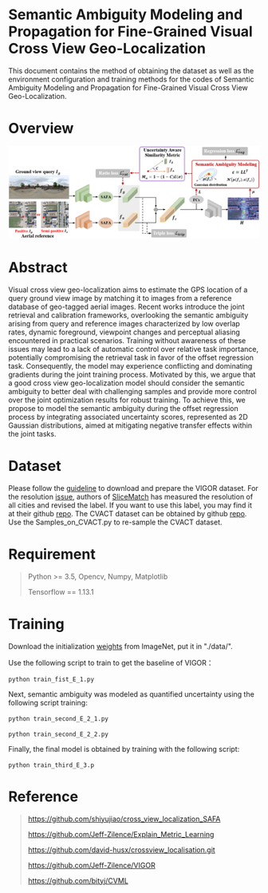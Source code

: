 # Semantic Ambiguity Modeling and Propagation for Fine-Grained Visual Cross View Geo-Localization

This document contains the method of obtaining the dataset as well as the environment configuration and training methods for the  codes of Semantic Ambiguity Modeling and Propagation for Fine-Grained Visual Cross View Geo-Localization.

# Overview

<img src=".\pictures\Fig_overview.png">  



# Abstract

Visual cross view geo-localization aims to estimate the GPS location of a query ground view image by matching it to images from a reference database of geo-tagged aerial images. Recent works introduce the joint retrieval and calibration frameworks, overlooking the semantic ambiguity arising from query and reference images characterized by low overlap rates, dynamic foreground, viewpoint changes and perceptual aliasing encountered in practical scenarios. Training without awareness of these issues may lead to a lack of automatic control over relative task importance, potentially compromising the retrieval task in favor of the offset regression task. Consequently, the model may experience conflicting and dominating gradients during the joint training process. Motivated by this, we argue that a good cross view geo-localization model should consider the semantic ambiguity to better deal with challenging samples and provide more control over the joint optimization results for robust training. To achieve this, we propose to model the semantic ambiguity during the offset regression process by integrating associated uncertainty scores, represented as 2D Gaussian distributions, aimed at mitigating negative transfer effects within the joint tasks.

# Dataset

Please follow the [guideline](./data/DATASET.md) to download and prepare the VIGOR dataset. For the resolution [issue](https://github.com/Jeff-Zilence/VIGOR/issues/2), authors of [SliceMatch](https://github.com/tudelft-iv/SliceMatch) has measured the resolution of all cities and revised the label. If you want to use this label, you may find it at their github [repo](https://github.com/tudelft-iv/SliceMatch). The CVACT dataset can be obtained  by github [repo](https://github.com/Liumouliu/OriCNN). Use the Samples_on_CVACT.py to re-sample the CVACT dataset.

# Requirement

> Python >= 3.5, Opencv, Numpy, Matplotlib
>
> Tensorflow == 1.13.1 

# Training

Download the initialization [weights](https://drive.google.com/file/d/1nAHPTq1lbbrseK4uFVgbvM4iL2BazrZ3/view?usp=sharing) from ImageNet, put it in "./data/".

Use the following script to train to get the baseline of VIGOR：

`python train_fist_E_1.py`

Next, semantic ambiguity was modeled as quantified uncertainty using the following script training:

`python train_second_E_2_1.py`

`python train_second_E_2_2.py`

Finally, the final model is obtained by training with the following script:

`python train_third_E_3.p`

# Reference

> https://github.com/shiyujiao/cross_view_localization_SAFA
>
> https://github.com/Jeff-Zilence/Explain_Metric_Learning
>
> https://github.com/david-husx/crossview_localisation.git
>
> https://github.com/Jeff-Zilence/VIGOR
>
> https://github.com/bityj/CVML

